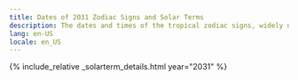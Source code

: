 ```yaml
---
title: Dates of 2031 Zodiac Signs and Solar Terms
description: The dates and times of the tropical zodiac signs, widely used in western astrology, and solar terms of year 2031
lang: en-US
locale: en_US
---
```

{% include_relative _solarterm_details.html year="2031" %}
